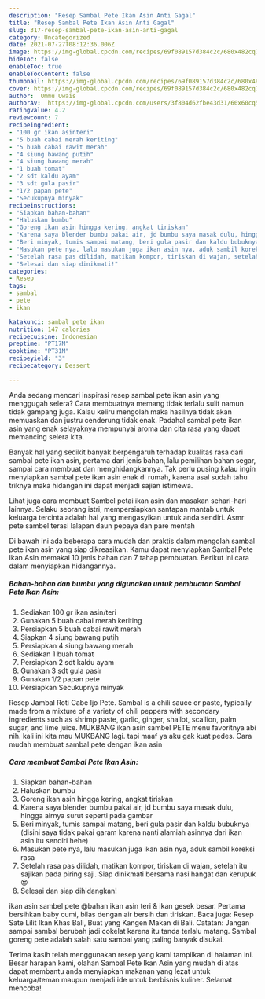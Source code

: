 ```yaml
---
description: "Resep Sambal Pete Ikan Asin Anti Gagal"
title: "Resep Sambal Pete Ikan Asin Anti Gagal"
slug: 317-resep-sambal-pete-ikan-asin-anti-gagal
category: Uncategorized
date: 2021-07-27T08:12:36.006Z
image: https://img-global.cpcdn.com/recipes/69f089157d384c2c/680x482cq70/sambal-pete-ikan-asin-foto-resep-utama.jpg
hideToc: false
enableToc: true
enableTocContent: false
thumbnail: https://img-global.cpcdn.com/recipes/69f089157d384c2c/680x482cq70/sambal-pete-ikan-asin-foto-resep-utama.jpg
cover: https://img-global.cpcdn.com/recipes/69f089157d384c2c/680x482cq70/sambal-pete-ikan-asin-foto-resep-utama.jpg
author:  Ummu Uwais
authorAv:  https://img-global.cpcdn.com/users/3f804d62fbe43d31/60x60cq50/avatar.jpg
ratingvalue: 4.2
reviewcount: 7
recipeingredient:
- "100 gr ikan asinteri"
- "5 buah cabai merah keriting"
- "5 buah cabai rawit merah"
- "4 siung bawang putih"
- "4 siung bawang merah"
- "1 buah tomat"
- "2 sdt kaldu ayam"
- "3 sdt gula pasir"
- "1/2 papan pete"
- "Secukupnya minyak"
recipeinstructions:
- "Siapkan bahan-bahan"
- "Haluskan bumbu"
- "Goreng ikan asin hingga kering, angkat tiriskan"
- "Karena saya blender bumbu pakai air, jd bumbu saya masak dulu, hingga airnya surut seperti pada gambar"
- "Beri minyak, tumis sampai matang, beri gula pasir dan kaldu bubuknya (disini saya tidak pakai garam karena nanti alamiah asinnya dari ikan asin itu sendiri hehe)"
- "Masukan pete nya, lalu masukan juga ikan asin nya, aduk sambil koreksi rasa"
- "Setelah rasa pas dilidah, matikan kompor, tiriskan di wajan, setelah itu sajikan pada piring saji. Siap dinikmati bersama nasi hangat dan kerupuk😍"
- "Selesai dan siap dinikmati!"
categories:
- Resep
tags:
- sambal
- pete
- ikan

katakunci: sambal pete ikan 
nutrition: 147 calories
recipecuisine: Indonesian
preptime: "PT17M"
cooktime: "PT31M"
recipeyield: "3"
recipecategory: Dessert

---
```



Anda sedang mencari inspirasi resep sambal pete ikan asin yang menggugah selera? Cara membuatnya memang tidak terlalu sulit namun tidak gampang juga. Kalau keliru mengolah maka hasilnya tidak akan memuaskan dan justru cenderung tidak enak. Padahal sambal pete ikan asin yang enak selayaknya mempunyai aroma dan cita rasa yang dapat memancing selera kita.


Banyak hal yang sedikit banyak berpengaruh terhadap kualitas rasa dari sambal pete ikan asin, pertama dari jenis bahan, lalu pemilihan bahan segar, sampai cara membuat dan menghidangkannya. Tak perlu pusing kalau ingin menyiapkan sambal pete ikan asin enak di rumah, karena asal sudah tahu triknya maka hidangan ini dapat menjadi sajian istimewa.

Lihat juga cara membuat Sambel petai ikan asin dan masakan sehari-hari lainnya. Selaku seorang istri, mempersiapkan santapan mantab untuk keluarga tercinta adalah hal yang mengasyikan untuk anda sendiri. Asmr pete sambel terasi lalapan daun pepaya dan pare mentah


Di bawah ini ada beberapa cara mudah dan praktis dalam mengolah sambal pete ikan asin yang siap dikreasikan. Kamu dapat menyiapkan Sambal Pete Ikan Asin memakai 10 jenis bahan dan 7 tahap pembuatan. Berikut ini cara dalam menyiapkan hidangannya.

<!--inarticleads1-->

##### Bahan-bahan dan bumbu yang digunakan untuk pembuatan Sambal Pete Ikan Asin:

1. Sediakan 100 gr ikan asin/teri
1. Gunakan 5 buah cabai merah keriting
1. Persiapkan 5 buah cabai rawit merah
1. Siapkan 4 siung bawang putih
1. Persiapkan 4 siung bawang merah
1. Sediakan 1 buah tomat
1. Persiapkan 2 sdt kaldu ayam
1. Gunakan 3 sdt gula pasir
1. Gunakan 1/2 papan pete
1. Persiapkan Secukupnya minyak


Resep Jambal Roti Cabe Ijo Pete. Sambal is a chili sauce or paste, typically made from a mixture of a variety of chili peppers with secondary ingredients such as shrimp paste, garlic, ginger, shallot, scallion, palm sugar, and lime juice. MUKBANG ikan asin sambel PETE menu favoritnya abi nih. kali ini kita mau MUKBANG lagi. tapi maaf ya aku gak kuat pedes. Cara mudah membuat sambal pete dengan ikan asin 

<!--inarticleads2-->

##### Cara membuat Sambal Pete Ikan Asin:

1. Siapkan bahan-bahan
1. Haluskan bumbu
1. Goreng ikan asin hingga kering, angkat tiriskan
1. Karena saya blender bumbu pakai air, jd bumbu saya masak dulu, hingga airnya surut seperti pada gambar
1. Beri minyak, tumis sampai matang, beri gula pasir dan kaldu bubuknya (disini saya tidak pakai garam karena nanti alamiah asinnya dari ikan asin itu sendiri hehe)
1. Masukan pete nya, lalu masukan juga ikan asin nya, aduk sambil koreksi rasa
1. Setelah rasa pas dilidah, matikan kompor, tiriskan di wajan, setelah itu sajikan pada piring saji. Siap dinikmati bersama nasi hangat dan kerupuk😍
1. Selesai dan siap dihidangkan!

ikan asin sambel pete @bahan ikan asin teri &amp; ikan gesek besar. Pertama bersihkan baby cumi, bilas dengan air bersih dan tiriskan. Baca juga: Resep Sate Lilit Ikan Khas Bali, Buat yang Kangen Makan di Bali. Catatan: Jangan sampai sambal berubah jadi cokelat karena itu tanda terlalu matang. Sambal goreng pete adalah salah satu sambal yang paling banyak disukai. 

Terima kasih telah menggunakan resep yang kami tampilkan di halaman ini. Besar harapan kami, olahan Sambal Pete Ikan Asin yang mudah di atas dapat membantu anda menyiapkan makanan yang lezat untuk keluarga/teman maupun menjadi ide untuk berbisnis kuliner. Selamat mencoba!
